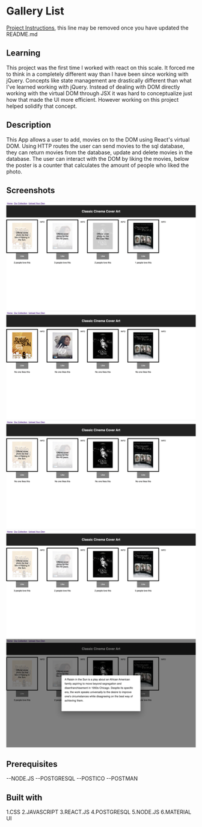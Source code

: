 # Gallery List

[Project Instructions](./INSTRUCTIONS.md), this line may be removed once you have updated the README.md

## Learning

This project was the first time I worked with react on this scale. It forced me to think in a completely different way than I have been since working with jQuery. Concepts like state management are drastically different than what I've learned working with jQuery. Instead of dealing with DOM directly working with the virtual DOM through JSX it was hard to conceptualize just how that made the UI more efficient. However working on this project helped solidify that concept. 

## Description 

This App allows a user to add, movies on to the DOM using React's virtual DOM. Using HTTP routes the user can send movies to the sql database, they can return movies from the database, update and delete movies in the database.  The user can interact with the DOM by liking the movies, below the poster is a counter that calculates the amount of people who liked the photo.

## Screenshots
![Screenshot 1](screenshot1.png)
![Screenshot 2](screenshot2.png)
![Screenshot 3](screenshot3.png)
![Screenshot 4](screenshot4.png)
![Screenshot 5](screenshot5.png)

## Prerequisites
--NODE.JS
--POSTGRESQL
--POSTICO
--POSTMAN

## Built with
1.CSS
2.JAVASCRIPT
3.REACT.JS
4.POSTGRESQL
5.NODE.JS
6.MATERIAL UI
